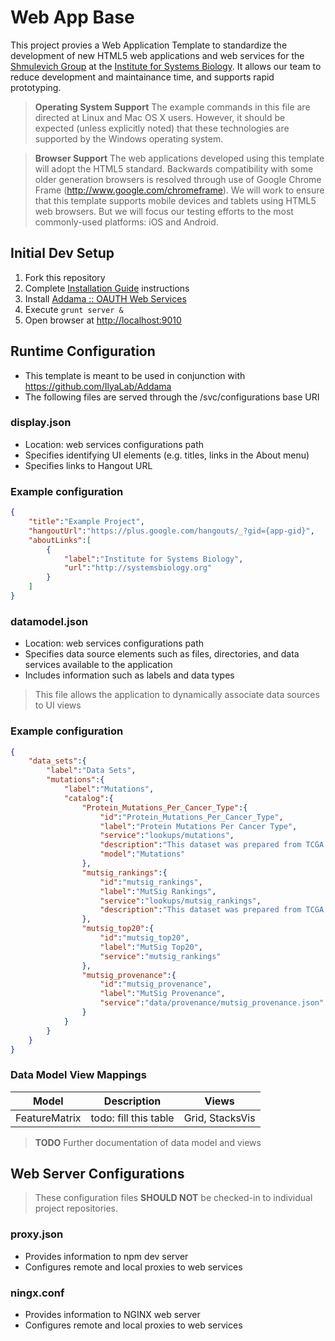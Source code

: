 # Web App Base #
This project provies a Web Application Template to standardize the development of new HTML5 web applications and
web services for the [Shmulevich Group](http://shmulevich.systemsbiology.net) at the 
[Institute for Systems Biology](http://systemsbiology.org).  It allows our team to reduce development and maintainance 
time, and supports rapid prototyping.

> **Operating System Support**
> The example commands in this file are directed at Linux and Mac OS X users.  However, it should be expected (unless
> explicitly noted) that these technologies are supported by the Windows operating system.

> **Browser Support**
> The web applications developed using this template will adopt the HTML5 standard.  Backwards compatibility
> with some older generation browsers is resolved through use of Google Chrome Frame (http://www.google.com/chromeframe).
> We will work to ensure that this template supports mobile devices and tablets using HTML5 web browsers.  But
> we will focus our testing efforts to the most commonly-used platforms: iOS and Android.


Initial Dev Setup
-----
1. Fork this repository
2. Complete [Installation Guide](https://github.com/IlyaLab/WebAppBase/blob/master/INSTALL.md) instructions 
3. Install [Addama :: OAUTH Web Services](https://github.com/IlyaLab/Addama)
4. Execute ```grunt server &```
5. Open browser at [http://localhost:9010](http://localhost:9010)

Runtime Configuration
-----
* This template is meant to be used in conjunction with https://github.com/IlyaLab/Addama
* The following files are served through the /svc/configurations base URI

### display.json ###
 * Location: web services configurations path
 * Specifies identifying UI elements (e.g. titles, links in the About menu)
 * Specifies links to Hangout URL

### Example configuration ###
```json
{
    "title":"Example Project",
    "hangoutUrl":"https://plus.google.com/hangouts/_?gid={app-gid}",
    "aboutLinks":[
        {
            "label":"Institute for Systems Biology",
            "url":"http://systemsbiology.org"
        }
    ]
}
```

### datamodel.json ###
 * Location: web services configurations path
 * Specifies data source elements such as files, directories, and data services available to the application
 * Includes information such as labels and data types

> This file allows the application to dynamically associate data sources to UI views

### Example configuration ###
```json
{
    "data_sets":{
        "label":"Data Sets",
        "mutations":{
            "label":"Mutations",
            "catalog":{
                "Protein_Mutations_Per_Cancer_Type":{
                    "id":"Protein_Mutations_Per_Cancer_Type",
                    "label":"Protein Mutations Per Cancer Type",
                    "service":"lookups/mutations",
                    "description":"This dataset was prepared from TCGA MAF files produced by Firehose",
                    "model":"Mutations"
                },
                "mutsig_rankings":{
                    "id":"mutsig_rankings",
                    "label":"MutSig Rankings",
                    "service":"lookups/mutsig_rankings",
                    "description":"This dataset was prepared from TCGA MutSig 2.0 data produced by Firehose"
                },
                "mutsig_top20":{
                    "id":"mutsig_top20",
                    "label":"MutSig Top20",
                    "service":"mutsig_rankings"
                },
                "mutsig_provenance":{
                    "id":"mutsig_provenance",
                    "label":"MutSig Provenance",
                    "service":"data/provenance/mutsig_provenance.json"
                }
            }
        }
    }
}
```

### Data Model View Mappings ###
| Model | Description | Views |
| --- | --- | --- |
| FeatureMatrix | todo: fill this table | Grid, StacksVis |

> **TODO** Further documentation of data model and views

Web Server Configurations
-----
> These configuration files **SHOULD NOT** be checked-in to individual project repositories.

### proxy.json ###
  * Provides information to npm dev server
  * Configures remote and local proxies to web services

### ningx.conf ###
  * Provides information to NGINX web server
  * Configures remote and local proxies to web services
